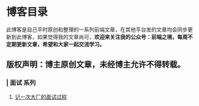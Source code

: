 # 博客目录
此博客是自己平时原创和整理的一系列前端文章，在其他平台发的文章均会同步更新到此博客，如果觉得我的文章尚可，**欢迎来关注我的公众号：前端之境，每周不定期更新文章，希望和大家一起交流学习。**

## 版权声明：博主原创文章，未经博主允许不得转载。

### | 面试 系列
1. [记一次大厂的面试过程](https://github.com/Downsview/xwfe/issues/1)

